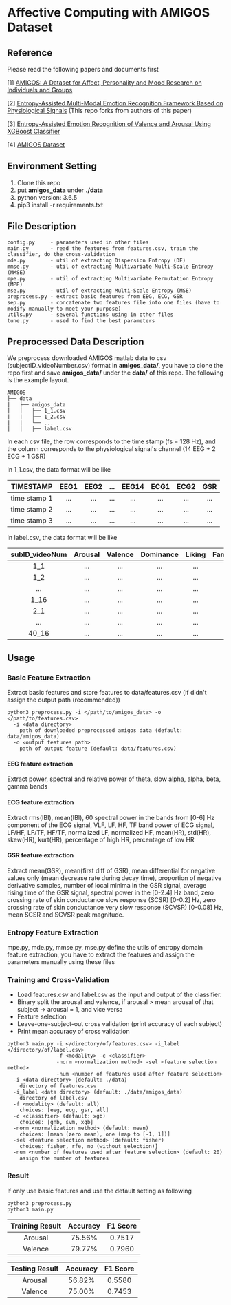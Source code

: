 Affective Computing with AMIGOS Dataset
===

## Reference
Please read the following papers and documents first

[1] [AMIGOS: A Dataset for Affect, Personality and Mood Research on Individuals and Groups](https://arxiv.org/pdf/1702.02510.pdf)

[2] [Entropy-Assisted Multi-Modal Emotion Recognition Framework Based on Physiological Signals](https://arxiv.org/pdf/1809.08410.pdf) (This repo forks from authors of this paper)

[3] [Entropy-Assisted Emotion Recognition of Valence and Arousal Using XGBoost Classifier](http://access.ee.ntu.edu.tw/Publications/Conference/CA04_2018.pdf)

[4] [AMIGOS Dataset](http://www.eecs.qmul.ac.uk/mmv/datasets/amigos/index.html)

## Environment Setting
1. Clone this repo
2. put **amigos_data** under **./data**
3. python version: 3.6.5
4. pip3 install -r requirements.txt

## File Description
```
config.py     - parameters used in other files
main.py       - read the features from features.csv, train the classifier, do the cross-validation
mde.py        - util of extracting Dispersion Entropy (DE)
mmse.py       - util of extracting Multivariate Multi-Scale Entropy (MMSE)
mpe.py        - util of extracting Multivariate Permutation Entropy (MPE)
mse.py        - util of extracting Multi-Scale Entropy (MSE)
preprocess.py - extract basic features from EEG, ECG, GSR
sep.py        - concatenate two features file into one files (have to modify manually to meet your purpose)
utils.py      - several functions using in other files
tune.py       - used to find the best parameters
```


## Preprocessed Data Description
We preprocess downloaded AMIGOS matlab data to csv (subjectID_videoNumber.csv) format in **amigos_data/**, you have to clone the repo first and save **amigos_data/** under the **data/** of this repo. The following is the example layout.

```
AMIGOS
├── data
|   ├── amigos_data
|   |   ├── 1_1.csv    
|   |   ├── 1_2.csv                                               
|   |   └── ...                                                  
|   |   ├── label.csv                                            

```

In each csv file, the row corresponds to the time stamp (fs = 128 Hz), and the column corresponds to the physiological signal's channel (14 EEG + 2 ECG + 1 GSR)

In 1_1.csv, the data format will be like

|TIMESTAMP|EEG1|EEG2|...|EEG14|ECG1|ECG2|GSR|
|:----:|:----:|:----:|:----:|:----:|:----:|:----:|:----:|
| time stamp 1|...|...|...|...|...|...|...|
| time stamp 2|...|...|...|...|...|...|...|
| time stamp 3|...|...|...|...|...|...|...|

In label.csv, the data format will be like

|subID_videoNum|Arousal|Valence|Dominance|Liking|Familiarity|Neutral|Disgust|Happiness|Surprise|Anger|Fear|Sadness|
|:----:|:----:|:----:|:----:|:----:|:----:|:----:|:----:|:----:|:----:|:----:|:----:|:----:|
|1_1|...|...|...|...|...|...|...|...|...|...|...|...|
|1_2|...|...|...|...|...|...|...|...|...|...|...|...|
|...|...|...|...|...|...|...|...|...|...|...|...|...|
|1_16|...|...|...|...|...|...|...|...|...|...|...|...|
|2_1|...|...|...|...|...|...|...|...|...|...|...|...|
|...|...|...|...|...|...|...|...|...|...|...|...|...|
|40_16|...|...|...|...|...|...|...|...|...|...|...|...|

## Usage

### Basic Feature Extraction

Extract basic features and store features to data/features.csv (if didn't assign the output path (recommended))
```
python3 preprocess.py -i </path/to/amigos_data> -o </path/to/features.csv>
  -i <data directory>
    path of downloaded preprocessed amigos data (default: data/amigos_data)
  -o <output features path>
    path of output feature (default: data/features.csv)
```
#### EEG feature extraction
Extract power, spectral and relative power of theta, slow alpha, alpha, beta, gamma bands
#### ECG feature extraction
Extract rms(IBI), mean(IBI), 60 spectral power in the bands from [0-6] Hz component of the ECG signal, VLF, LF, HF, TF band power of ECG signal, LF/HF, LF/TF, HF/TF, normalized LF, normalized HF, mean(HR), std(HR), skew(HR), kurt(HR), percentage of high HR, percentage of low HR
#### GSR feature extraction
Extract mean(GSR), mean(first diff of GSR), mean differential for negative values only (mean decrease rate during
decay time), proportion of negative derivative samples, number of local minima in the GSR signal, average rising time of
the GSR signal, spectral power in the [0-2.4] Hz band, zero crossing rate of skin conductance slow response (SCSR) [0-0.2] Hz, zero crossing rate of skin conductance very slow response (SCVSR) [0-0.08] Hz, mean SCSR and SCVSR peak magnitude.

###  Entropy Feature Extraction
mpe.py, mde.py, mmse.py, mse.py define the utils of entropy domain feature extraction, you have to extract the features and assign the parameters manually using these files


### Training and Cross-Validation
* Load features.csv and label.csv as the input and output of the classifier.
* Binary split the arousal and valence, if arousal > mean arousal of that subject -> arousal = 1, and vice versa
* Feature selection
* Leave-one-subject-out cross validation (print accuracy of each subject)
* Print mean accuracy of cross validation

```
python3 main.py -i </directory/of/features.csv> -i_label </directory/of/label.csv> 
                -f <modality> -c <classifier> 
                -norm <normalization method> -sel <feature selection method> 
                -num <number of features used after feature selection>
  -i <data directory> (default: ./data)
    directory of features.csv
  -i_label <data directory> (default: ./data/amigos_data)
    directory of label.csv
  -f <modality> (default: all)
    choices: [eeg, ecg, gsr, all]
  -c <classifier> (default: xgb)
    choices: [gnb, svm, xgb]
  -norm <normalization method> (default: mean)
    choices: [mean (zero mean), one (map to [-1, 1])]
  -sel <feature selection method> (default: fisher)
    choices: fisher, rfe, no (without selection)]
  -num <number of features used after feature selection> (default: 20)
    assign the number of features

```

### Result
If only use basic features and use the default setting as following
```
python3 preprocess.py
python3 main.py
```
|Training Result | Accuracy|F1 Score|
|:---:|:---:|:---:|
|Arousal|75.56%|0.7517|
|Valence|79.77%|0.7960|

|Testing Result | Accuracy|F1 Score|
|:---:|:---:|:---:|
|Arousal|56.82%|0.5580|
|Valence|75.00%|0.7453|



